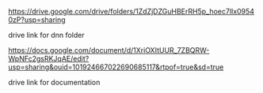 https://drive.google.com/drive/folders/1ZdZjDZGuHBErRH5p_hoec7lIx09540zP?usp=sharing

drive link for dnn folder

https://docs.google.com/document/d/1XriOXItUUR_7ZBQRW-WpNFc2gsRKJqAE/edit?usp=sharing&ouid=101924667022690685117&rtpof=true&sd=true

drive link for documentation
